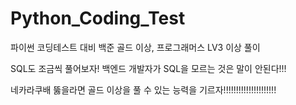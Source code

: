 # Python_Coding_Test
파이썬 코딩테스트 대비 백준 골드 이상, 프로그래머스 LV3 이상 풀이

SQL도 조금씩 풀어보자! 백엔드 개발자가 SQL을 모르는 것은 말이 안된다!!!

네카라쿠배 뚫을라면 골드 이상을 풀 수 있는 능력을 기르자!!!!!!!!!!!!!!!!!!!!!


